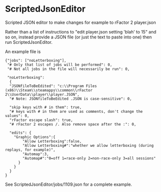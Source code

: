 # ScriptedJsonEditor
Scripted JSON editor to make changes for example to rFactor 2 player.json

Rather than a list of instructions to "edit player.json setting 'blah' to 15" and so on, instead provide a JSON file (or just the text to paste into one) then run ScriptedJsonEditor.

An example file is

    {"jobs": ["noLetterboxing"],
     "# Only that list of jobs will be performed": 0,
     "# Not all jobs in the file will necessarily be run": 0,
     
     "noLetterboxing":
      {
      "JSONfileToBeEdited": "c:\\Program Files (x86)\\Steam\\steamapps\\common\\rFactor 2\\UserData\\player\\player.JSON",
      "# Note: JSONfileToBeEdited .JSON is case-sensitive": 0,
      
      "skip keys with # in them": true,
      "# keys with # in them are used as comments, don't change the values": 0,
      "rFactor escape slash": true,
      "# rFactor 2 escapes /. Also remove space after the :": 0,

      "edits": {
        "Graphic Options":{
            "Allow Letterboxing":false,
            "Allow Letterboxing#":"whether we allow letterboxing (during replays, for example)",
            "Automap":3,
            "Automap#":"0=off 1=race-only 2=non-race-only 3=all sessions"
          }
        }
      }
    }

See ScriptedJsonEditor/jobs/1109.json for a complete example.
